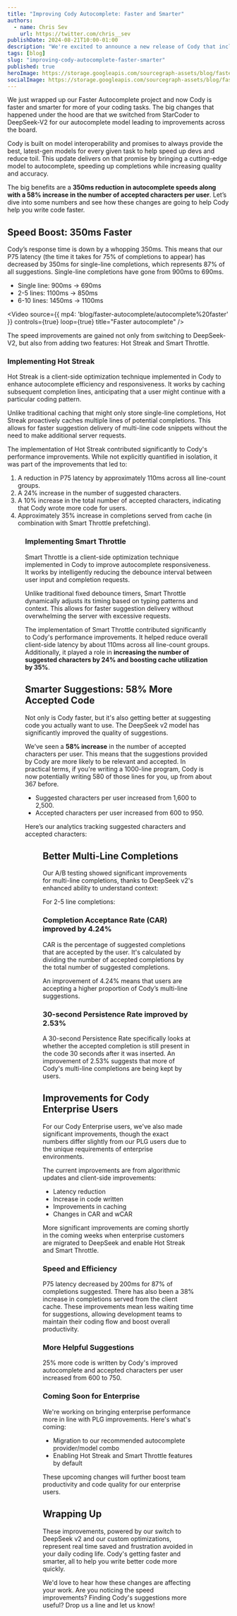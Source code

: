 ```yaml
---
title: "Improving Cody Autocomplete: Faster and Smarter"
authors:
  - name: Chris Sev
    url: https://twitter.com/chris__sev
publishDate: 2024-08-21T10:00-01:00
description: "We're excited to announce a new release of Cody that includes faster autocomplete and smarter code suggestions."
tags: [blog]
slug: "improving-cody-autocomplete-faster-smarter"
published: true
heroImage: https://storage.googleapis.com/sourcegraph-assets/blog/faster-autocomplete/autocomplete-cover.png
socialImage: https://storage.googleapis.com/sourcegraph-assets/blog/faster-autocomplete/autocomplete-cover.png
--- 
```


We just wrapped up our Faster Autocomplete project and now Cody is faster and smarter for more of your coding tasks. The big changes that happened under the hood are that we switched from StarCoder to DeepSeek-V2 for our autocomplete model leading to improvements across the board.

Cody is built on model interoperability and promises to always provide the best, latest-gen models for every given task to help speed up devs and reduce toil. This update delivers on that promise by bringing a cutting-edge model to autocomplete, speeding up completions while increasing quality and accuracy.

The big benefits are a **350ms reduction in autocomplete speeds along with a 58% increase in the number of accepted characters per user**. Let’s dive into some numbers and see how these changes are going to help Cody help you write code faster.

## Speed Boost: 350ms Faster

Cody’s response time is down by a whopping 350ms. This means that our P75 latency (the time it takes for 75% of completions to appear) has decreased by 350ms for single-line completions, which represents 87% of all suggestions. Single-line completions have gone from 900ms to 690ms.

- Single line: 900ms -> 690ms
- 2-5 lines: 1100ms -> 850ms
- 6-10 lines: 1450ms -> 1100ms

<Video
  source={{
    mp4: 'blog/faster-autocomplete/autocomplete%20faster'
  }}
  controls={true}
  loop={true}
  title="Faster autocomplete"
/>

The speed improvements are gained not only from switching to DeepSeek-V2, but also from adding two features: Hot Streak and Smart Throttle.

### Implementing Hot Streak

Hot Streak is a client-side optimization technique implemented in Cody to enhance autocomplete efficiency and responsiveness. It works by caching subsequent completion lines, anticipating that a user might continue with a particular coding pattern.

Unlike traditional caching that might only store single-line completions, Hot Streak proactively caches multiple lines of potential completions. This allows for faster suggestion delivery of multi-line code snippets without the need to make additional server requests.

The implementation of Hot Streak contributed significantly to Cody's performance improvements. While not explicitly quantified in isolation, it was part of the improvements that led to:

1. A reduction in P75 latency by approximately 110ms across all line-count groups.
2. A 24% increase in the number of suggested characters.
3. A 10% increase in the total number of accepted characters, indicating that Cody wrote more code for users.
4. Approximately 35% increase in completions served from cache (in combination with Smart Throttle prefetching).

<Figure 
    src="https://storage.googleapis.com/sourcegraph-assets/blog/faster-autocomplete/autocomplete-hotstreak.png"
    caption="Faster completions served from cache"
/>

### Implementing Smart Throttle

Smart Throttle is a client-side optimization technique implemented in Cody to improve autocomplete responsiveness. It works by intelligently reducing the debounce interval between user input and completion requests.

Unlike traditional fixed debounce timers, Smart Throttle dynamically adjusts its timing based on typing patterns and context. This allows for faster suggestion delivery without overwhelming the server with excessive requests.

The implementation of Smart Throttle contributed significantly to Cody's performance improvements. It helped reduce overall client-side latency by about 110ms across all line-count groups. Additionally, it played a role in **increasing the number of suggested characters by 24% and boosting cache utilization by 35%**.

## Smarter Suggestions: 58% More Accepted Code

Not only is Cody faster, but it's also getting better at suggesting code you actually want to use. The DeepSeek v2 model has significantly improved the quality of suggestions. 

We’ve seen a **58% increase** in the number of accepted characters per user. This means that the suggestions provided by Cody are more likely to be relevant and accepted. In practical terms, if you're writing a 1000-line program, Cody is now potentially writing 580 of those lines for you, up from about 367 before.

- Suggested characters per user increased from 1,600 to 2,500.
- Accepted characters per user increased from 600 to 950.

Here’s our analytics tracking suggested characters and accepted characters:

<Figure 
    src="https://storage.googleapis.com/sourcegraph-assets/blog/faster-autocomplete/autocomplete-characters.png"
    caption="Suggested and accepted characters per user"
/>

## Better Multi-Line Completions

Our A/B testing showed significant improvements for multi-line completions, thanks to DeepSeek v2's enhanced ability to understand context:

For 2-5 line completions:

### Completion Acceptance Rate (CAR) improved by 4.24%

CAR is the percentage of suggested completions that are accepted by the user. It's calculated by dividing the number of accepted completions by the total number of suggested completions. 

An improvement of 4.24% means that users are accepting a higher proportion of Cody’s multi-line suggestions.

### 30-second Persistence Rate improved by 2.53%

A 30-second Persistence Rate specifically looks at whether the accepted completion is still present in the code 30 seconds after it was inserted. An improvement of 2.53% suggests that more of Cody's multi-line completions are being kept by users.

## Improvements for Cody Enterprise Users

For our Cody Enterprise users, we've also made significant improvements, though the exact numbers differ slightly from our PLG users due to the unique requirements of enterprise environments. 

The current improvements are from algorithmic updates and client-side improvements:

- Latency reduction
- Increase in code written
- Improvements in caching
- Changes in CAR and wCAR

More significant improvements are coming shortly in the coming weeks when enterprise customers are migrated to DeepSeek and enable Hot Streak and Smart Throttle.

### Speed and Efficiency

P75 latency decreased by 200ms for 87% of completions suggested. There has also been a 38% increase in completions served from the client cache. These improvements mean less waiting time for suggestions, allowing development teams to maintain their coding flow and boost overall productivity.

### More Helpful Suggestions

25% more code is written by Cody's improved autocomplete and accepted characters per user increased from 600 to 750.

### Coming Soon for Enterprise

We're working on bringing enterprise performance more in line with PLG improvements. Here's what's coming:

- Migration to our recommended autocomplete provider/model combo
- Enabling Hot Streak and Smart Throttle features by default

These upcoming changes will further boost team productivity and code quality for our enterprise users.

## Wrapping Up

These improvements, powered by our switch to DeepSeek v2 and our custom optimizations, represent real time saved and frustration avoided in your daily coding life. Cody's getting faster and smarter, all to help you write better code more quickly.

We'd love to hear how these changes are affecting your work. Are you noticing the speed improvements? Finding Cody's suggestions more useful? Drop us a line and let us know!